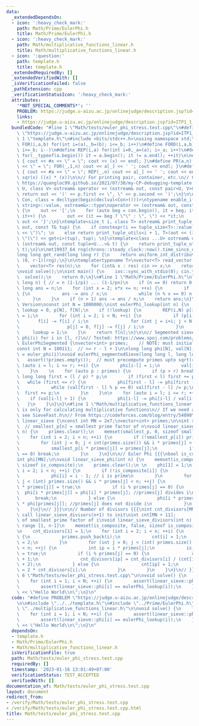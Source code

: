 ```yaml
---
data:
  _extendedDependsOn:
  - icon: ':heavy_check_mark:'
    path: Math/Prime/EulerPhi.h
    title: Math/Prime/EulerPhi.h
  - icon: ':heavy_check_mark:'
    path: Math/multiplicative_functions_linear.h
    title: Math/multiplicative_functions_linear.h
  - icon: ':question:'
    path: template.h
    title: template.h
  _extendedRequiredBy: []
  _extendedVerifiedWith: []
  _isVerificationFailed: false
  _pathExtension: cpp
  _verificationStatusIcon: ':heavy_check_mark:'
  attributes:
    '*NOT_SPECIAL_COMMENTS*': ''
    PROBLEM: https://judge.u-aizu.ac.jp/onlinejudge/description.jsp?id=ITP1_1_A
    links:
    - https://judge.u-aizu.ac.jp/onlinejudge/description.jsp?id=ITP1_1_A
  bundledCode: "#line 1 \"Math/tests/euler_phi_stress.test.cpp\"\n#define PROBLEM\
    \ \"https://judge.u-aizu.ac.jp/onlinejudge/description.jsp?id=ITP1_1_A\"\n\n#line\
    \ 1 \"template.h\"\n#include <bits/stdc++.h>\nusing namespace std;\n\n#define\
    \ FOR(i,a,b) for(int i=(a),_b=(b); i<=_b; i++)\n#define FORD(i,a,b) for(int i=(a),_b=(b);\
    \ i>=_b; i--)\n#define REP(i,a) for(int i=0,_a=(a); i<_a; i++)\n#define EACH(it,a)\
    \ for(__typeof(a.begin()) it = a.begin(); it != a.end(); ++it)\n\n#define DEBUG(x)\
    \ { cout << #x << \" = \"; cout << (x) << endl; }\n#define PR(a,n) { cout << #a\
    \ << \" = \"; FOR(_,1,n) cout << a[_] << ' '; cout << endl; }\n#define PR0(a,n)\
    \ { cout << #a << \" = \"; REP(_,n) cout << a[_] << ' '; cout << endl; }\n\n#define\
    \ sqr(x) ((x) * (x))\n\n// For printing pair, container, etc.\n// Copied from\
    \ https://quangloc99.github.io/2021/07/30/my-CP-debugging-template.html\ntemplate<class\
    \ U, class V> ostream& operator << (ostream& out, const pair<U, V>& p) {\n   \
    \ return out << '(' << p.first << \", \" << p.second << ')';\n}\n\ntemplate<class\
    \ Con, class = decltype(begin(declval<Con>()))>\ntypename enable_if<!is_same<Con,\
    \ string>::value, ostream&>::type\noperator << (ostream& out, const Con& con)\
    \ {\n    out << '{';\n    for (auto beg = con.begin(), it = beg; it != con.end();\
    \ it++) {\n        out << (it == beg ? \"\" : \", \") << *it;\n    }\n    return\
    \ out << '}';\n}\ntemplate<size_t i, class T> ostream& print_tuple_utils(ostream&\
    \ out, const T& tup) {\n    if constexpr(i == tuple_size<T>::value) return out\
    \ << \")\"; \n    else return print_tuple_utils<i + 1, T>(out << (i ? \", \" :\
    \ \"(\") << get<i>(tup), tup); \n}\ntemplate<class ...U> ostream& operator <<\
    \ (ostream& out, const tuple<U...>& t) {\n    return print_tuple_utils<0, tuple<U...>>(out,\
    \ t);\n}\n\nmt19937_64 rng(chrono::steady_clock::now().time_since_epoch().count());\n\
    long long get_rand(long long r) {\n    return uniform_int_distribution<long long>\
    \ (0, r-1)(rng);\n}\n\ntemplate<typename T>\nvector<T> read_vector(int n) {\n\
    \    vector<T> res(n);\n    for (int& x : res) cin >> x;\n    return res;\n}\n\
    \nvoid solve();\n\nint main() {\n    ios::sync_with_stdio(0); cin.tie(0);\n  \
    \  solve();\n    return 0;\n}\n#line 1 \"Math/Prime/EulerPhi.h\"\nlong long eulerPhi(long\
    \ long n) { // = n (1-1/p1) ... (1-1/pn)\n    if (n == 0) return 0;\n    long\
    \ long ans = n;\n    for (int x = 2; x*x <= n; ++x) {\n        if (n % x == 0)\
    \ {\n            ans -= ans / x;\n            while (n % x == 0) n /= x;\n   \
    \     }\n    }\n    if (n > 1) ans -= ans / n;\n    return ans;\n}\n// LookUp\
    \ Version\nconst int N = 1000000;\nint eulerPhi_lookup(int n) {\n    static int\
    \ lookup = 0, p[N], f[N];\n    if (!lookup) {\n        REP(i,N) p[i] = 1, f[i]\
    \ = i;\n        for (int i = 2; i < N; ++i) {\n            if (p[i]) {\n     \
    \       f[i] -= f[i] / i;\n                for (int j = i+i; j < N; j+=i)\n  \
    \                  p[j] = 0, f[j] -= f[j] / i;\n            }\n        }\n   \
    \     lookup = 1;\n    }\n    return f[n];\n}\n\n// Segmented sieve version, compute\
    \ phi(i) for i in [l, r]\n// Tested: https://www.spoj.com/problems/ETFS/\nnamespace\
    \ EulerPhiSegmented {\nvector<int> primes;    // NOTE: must initialize this\n\
    const int N = 100111;  // >= r - l + 1\n\nlong long phi[N], val[N];  // phi[i-l]\
    \ = euler_phi(i)\nvoid eulerPhi_segmentedSieve(long long l, long long r) {\n \
    \   assert(!primes.empty());  // must precompute primes upto sqrt(r)\n\n    for\
    \ (auto i = l; i <= r; ++i) {\n        phi[i-l] = i;\n        val[i-l] = i;\n\
    \    }\n    \n    for (auto p : primes) {\n        if (p > r) break;\n       \
    \ long long first = (l / p) * p;\n        if (first < l) first += p;\n\n     \
    \   while (first <= r) {\n            phi[first - l] -= phi[first - l] / p;\n\
    \            while (val[first - l] % p == 0) val[first - l] /= p;\n          \
    \  first += p;\n        }\n    }\n\n    for (auto i = l; i <= r; ++i) {\n    \
    \    if (val[i-l] > 1) {\n            phi[i-l] -= phi[i-l] / val[i-l];\n     \
    \   }\n    }\n}\n}\n#line 1 \"Math/multiplicative_functions_linear.h\"\n// This\
    \ is only for calculating multiplicative functions\n// If we need a fast sieve,\
    \ see SieveFast.h\n// From https://codeforces.com/blog/entry/54090\nnamespace\
    \ linear_sieve {\nconst int MN = 2e7;\nvector<int> primes;\n\nint smallest_p[MN];\
    \  // smallest_p[n] = smallest prime factor of n\nvoid linear_sieve_smallest_prime_factor(int\
    \ n) {\n    primes.clear();\n    memset(smallest_p, 0, sizeof smallest_p);\n\n\
    \    for (int i = 2; i < n; ++i) {\n        if (!smallest_p[i]) primes.push_back(i);\n\
    \        for (int j = 0; j < int(primes.size()) && i * primes[j] < n; ++j) {\n\
    \            smallest_p[i * primes[j]] = primes[j];\n            if (i % primes[j]\
    \ == 0) break;\n        }\n    }\n}\n\n// Euler Phi {{{\nbool is_composite[MN];\n\
    int phi[MN];\n\nvoid linear_sieve_phi(int n) {\n    memset(is_composite, false,\
    \ sizeof is_composite);\n    primes.clear();\n \n    phi[1] = 1;\n    for (int\
    \ i = 2; i < n; ++i) {\n        if (!is_composite[i]) {\n            primes.push_back(i);\n\
    \            phi[i] = i - 1; // i is prime\n        }\n        for (int j = 0;\
    \ j < (int) primes.size() && i * primes[j] < n; ++j) {\n            is_composite[i\
    \ * primes[j]] = true;\n            if (i % primes[j] == 0) {\n              \
    \  phi[i * primes[j]] = phi[i] * primes[j]; //primes[j] divides i\n          \
    \      break;\n            } else {\n                phi[i * primes[j]] = phi[i]\
    \ * phi[primes[j]]; //primes[j] does not divide i\n            }\n        }\n\
    \    }\n}\n// }}}\n\n// Number of divisors {{{\nint cnt_divisors[MN + 11];  //\
    \ call linear_sieve_divisors(n+1) to init\nint cnt[MN + 11];           // power\
    \ of smallest prime factor of i\nvoid linear_sieve_divisors(int n) {  // init\
    \ range [1, n-1]\n    memset(is_composite, false, sizeof is_composite);\n    primes.clear();\n\
    \n    cnt_divisors[1] = 1;\n    for (int i = 2; i < n; ++i) {\n        if (!is_composite[i])\
    \ {\n            primes.push_back(i);\n            cnt[i] = 1;\n            cnt_divisors[i]\
    \ = 2;\n        }\n        for (int j = 0; j < (int) primes.size() && i * primes[j]\
    \ < n; ++j) {\n            int ip = i * primes[j];\n            is_composite[ip]\
    \ = true;\n            if (i % primes[j] == 0) {\n                cnt[ip] = cnt[i]\
    \ + 1;\n                cnt_divisors[ip] = cnt_divisors[i] / (cnt[i] + 1) * (cnt[i]\
    \ + 2);\n            } else {\n                cnt[ip] = 1;\n                cnt_divisors[ip]\
    \ = 2 * cnt_divisors[i];\n            }\n        }\n    }\n}\n// }}}\n\n}\n#line\
    \ 6 \"Math/tests/euler_phi_stress.test.cpp\"\n\nvoid solve() {\n    linear_sieve::linear_sieve_phi(N);\n\
    \    for (int i = 1; i < N; ++i) {\n        assert(linear_sieve::phi[i] == eulerPhi(i));\n\
    \        assert(linear_sieve::phi[i] == eulerPhi_lookup(i));\n    }\n    cout\
    \ << \"Hello World\\n\";\n}\n"
  code: "#define PROBLEM \"https://judge.u-aizu.ac.jp/onlinejudge/description.jsp?id=ITP1_1_A\"\
    \n\n#include \"../../template.h\"\n#include \"../Prime/EulerPhi.h\"\n#include\
    \ \"../multiplicative_functions_linear.h\"\n\nvoid solve() {\n    linear_sieve::linear_sieve_phi(N);\n\
    \    for (int i = 1; i < N; ++i) {\n        assert(linear_sieve::phi[i] == eulerPhi(i));\n\
    \        assert(linear_sieve::phi[i] == eulerPhi_lookup(i));\n    }\n    cout\
    \ << \"Hello World\\n\";\n}\n"
  dependsOn:
  - template.h
  - Math/Prime/EulerPhi.h
  - Math/multiplicative_functions_linear.h
  isVerificationFile: true
  path: Math/tests/euler_phi_stress.test.cpp
  requiredBy: []
  timestamp: '2023-01-16 13:01:49+07:00'
  verificationStatus: TEST_ACCEPTED
  verifiedWith: []
documentation_of: Math/tests/euler_phi_stress.test.cpp
layout: document
redirect_from:
- /verify/Math/tests/euler_phi_stress.test.cpp
- /verify/Math/tests/euler_phi_stress.test.cpp.html
title: Math/tests/euler_phi_stress.test.cpp
---
```

